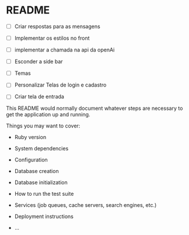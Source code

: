 # README

- [ ] Criar respostas para as mensagens
- [ ] Implementar os estilos no front
- [ ] implementar a chamada na api da openAi
- [ ] Esconder a side bar
- [ ] Temas
- [ ] Personalizar Telas de login e cadastro
- [ ] Criar tela de entrada


This README would normally document whatever steps are necessary to get the
application up and running.

Things you may want to cover:

* Ruby version

* System dependencies

* Configuration

* Database creation

* Database initialization

* How to run the test suite

* Services (job queues, cache servers, search engines, etc.)

* Deployment instructions

* ...
